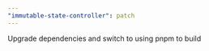 ```yaml
---
"immutable-state-controller": patch
---
```


Upgrade dependencies and switch to using pnpm to build
